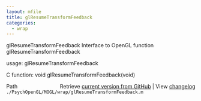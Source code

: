 ```yaml
---
layout: mfile
title: glResumeTransformFeedback
categories:
  - wrap
---
```


glResumeTransformFeedback  Interface to OpenGL function glResumeTransformFeedback

usage:  glResumeTransformFeedback

C function:  void glResumeTransformFeedback\(void\)


<div class="code_header" style="text-align:right;">
  <span style="float:left;">Path&nbsp;&nbsp;</span> <span class="counter">Retrieve <a href=
  "https://raw.github.com/Psychtoolbox-3/Psychtoolbox-3/beta/./PsychOpenGL/MOGL/wrap/glResumeTransformFeedback.m">current version from GitHub</a> | View <a href=
  "https://github.com/Psychtoolbox-3/Psychtoolbox-3/commits/beta/./PsychOpenGL/MOGL/wrap/glResumeTransformFeedback.m">changelog</a></span>
</div>
<div class="code">
  <code>./PsychOpenGL/MOGL/wrap/glResumeTransformFeedback.m</code>
</div>
